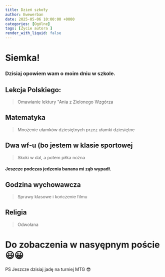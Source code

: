 ```yaml
---
title: Dzień szkoły
author: Ewewerban
date: 2025-05-06 10:00:00 +0000
categories: [Ogólne]
tags: [Życie autora ]
render_with_liquid: false
---
```

# Siemka!
### Dzisiaj opowiem wam o moim dniu w szkole.
## Lekcja Polskiego:
> Omawianie lektury "Ania z Zielonego Wzgórza 
## Matematyka
> Mnożenie ułamków dziesiętnych przez ułamki dziesiętne
## Dwa wf-u (bo jestem w klasie sportowej
> Skoki w dal, a potem piłka nożna
#### Jeszcze podczas jedzenia banana mi ząb wypadł.
## Godzina wychowawcza
> Sprawy klasowe i kończenie filmu
## Religia
> Odwołana
# Do zobaczenia w nasyępnym poście 😃😀
PS Jeszcze dzisiaj jadę na turniej MTG 😎